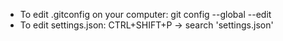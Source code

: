 *  To edit .gitconfig on your computer: git config --global --edit  
*  To edit settings.json: CTRL+SHIFT+P -> search 'settings.json'
